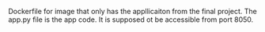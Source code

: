 Dockerfile for image that only has the appllicaiton from the final project.  The app.py file is the app code.  It is supposed ot be accessible from port 8050.
